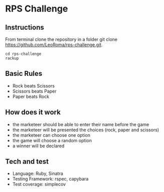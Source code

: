 # RPS Challenge

Instructions
-------

From terminal clone the repository in a folder git clone https://github.com/LeoRoma/rps-challenge.git.
```
cd rps-challenge
rackup 
```

## Basic Rules

- Rock beats Scissors
- Scissors beats Paper
- Paper beats Rock

## How does it work

- the marketeer should be able to enter their name before the game
- the marketeer will be presented the choices (rock, paper and scissors)
- the marketeer can choose one option
- the game will choose a random option
- a winner will be declared

## Tech and test

- Language: Ruby, Sinatra
- Testing Framework: rspec, capybara
- Test coverage: simplecov
